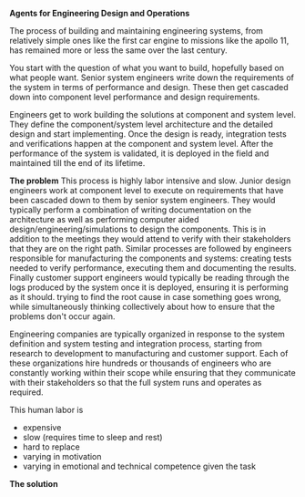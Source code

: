 **Agents for Engineering Design and Operations**

The process of building and maintaining engineering systems, from relatively simple ones like the first car engine to missions like the apollo 11, has remained more or less the same over the last century. 

You start with the question of what you want to build, hopefully based on what people want. Senior system engineers write down the requirements of the system in terms of performance and design. These then get cascaded down into component level performance and design requirements. 

Engineers get to work building the solutions at component and system level. They define the component/system level architecture and the detailed design and start implementing. Once the design is ready, integration tests and verifications happen at the component and system level. After the performance of the system is validated, it is deployed in the field and maintained till the end of its lifetime. 

**The problem**
This process is highly labor intensive and slow. Junior design engineers work at component level to execute on requirements that have been cascaded down to them by senior system engineers. They would typically perform a combination of writing documentation on the architecture as well as performing computer aided design/engineering/simulations to design the components. This is in addition to the meetings they would attend to verify with their stakeholders that they are on the right path. Similar processes are followed by engineers responsible for manufacturing the components and systems: creating tests needed to verify performance, executing them and documenting the results. Finally customer support engineers would typically be reading through the logs produced by the system once it is deployed, ensuring it is performing as it should. trying to find the root cause in case something goes wrong, while simultaneously thinking collectively about how to ensure that the problems don't occur again. 

Engineering companies are typically organized in response to the system definition and system testing and integration process, starting from research to development to manufacturing and customer support. Each of these organizations hire hundreds or thousands of engineers who are constantly working within their scope while ensuring that they communicate with their stakeholders so that the full system runs and operates as required.

This human labor is
- expensive
- slow (requires time to sleep and rest)
- hard to replace 
- varying in motivation 
- varying in emotional and technical competence given the task 

**The solution**
